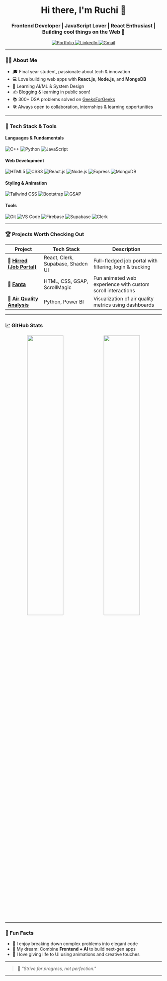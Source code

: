 <h1 align="center">Hi there, I'm Ruchi 👋</h1>
<h3 align="center">Frontend Developer | JavaScript Lover | React Enthusiast | Building cool things on the Web 🚀</h3>

<p align="center">
  <a href="https://pro-hire.vercel.app/" target="_blank">
    <img alt="Portfolio" src="https://img.shields.io/badge/Portfolio-Click_Here-ff69b4?style=for-the-badge&logo=firefox&logoColor=white" />
  </a>
  <a href="https://www.linkedin.com/in/ruchi-302a5a21b/" target="_blank">
    <img alt="LinkedIn" src="https://img.shields.io/badge/LinkedIn-Ruchi-0077B5?style=for-the-badge&logo=linkedin&logoColor=white" />
  </a>
  <a href="mailto:ruchichaudhary.work@gmail.com">
    <img alt="Gmail" src="https://img.shields.io/badge/Email-Contact_Me-D14836?style=for-the-badge&logo=gmail&logoColor=white" />
  </a>
</p>

---

### 👩‍💻 About Me

- 🎓 Final year student, passionate about tech & innovation  
- 💻 Love building web apps with **React.js**, **Node.js**, and **MongoDB**
- 🧠 Learning AI/ML & System Design
- ✍️ Blogging & learning in public soon!
- 📚 300+ DSA problems solved on [GeeksForGeeks](https://www.geeksforgeeks.org/user/ruchi2002/)
- 🛠️ Always open to collaboration, internships & learning opportunities

---

### 🔧 Tech Stack & Tools

#### Languages & Fundamentals
![C++](https://img.shields.io/badge/C++-00599C?style=flat-square&logo=cplusplus&logoColor=white)
![Python](https://img.shields.io/badge/Python-3776AB?style=flat-square&logo=python&logoColor=white)
![JavaScript](https://img.shields.io/badge/JavaScript-F7DF1E?style=flat-square&logo=javascript&logoColor=black)

#### Web Development
![HTML5](https://img.shields.io/badge/HTML5-E34F26?style=flat-square&logo=html5&logoColor=white)
![CSS3](https://img.shields.io/badge/CSS3-1572B6?style=flat-square&logo=css3&logoColor=white)
![React.js](https://img.shields.io/badge/React-20232A?style=flat-square&logo=react&logoColor=61DAFB)
![Node.js](https://img.shields.io/badge/Node.js-339933?style=flat-square&logo=nodedotjs&logoColor=white)
![Express](https://img.shields.io/badge/Express.js-000000?style=flat-square&logo=express&logoColor=white)
![MongoDB](https://img.shields.io/badge/MongoDB-4EA94B?style=flat-square&logo=mongodb&logoColor=white)

#### Styling & Animation
![Tailwind CSS](https://img.shields.io/badge/Tailwind_CSS-38B2AC?style=flat-square&logo=tailwind-css&logoColor=white)
![Bootstrap](https://img.shields.io/badge/Bootstrap-563D7C?style=flat-square&logo=bootstrap&logoColor=white)
![GSAP](https://img.shields.io/badge/GSAP-88CE02?style=flat-square&logo=greensock&logoColor=white)

#### Tools
![Git](https://img.shields.io/badge/Git-F05032?style=flat-square&logo=git&logoColor=white)
![VS Code](https://img.shields.io/badge/VSCode-007ACC?style=flat-square&logo=visual-studio-code&logoColor=white)
![Firebase](https://img.shields.io/badge/Firebase-FFCA28?style=flat-square&logo=firebase&logoColor=black)
![Supabase](https://img.shields.io/badge/Supabase-3ECF8E?style=flat-square&logo=supabase&logoColor=white)
![Clerk](https://img.shields.io/badge/Clerk-3E2B8F?style=flat-square&logo=clerk&logoColor=white)

---

### 🏆 Projects Worth Checking Out

| Project | Tech Stack | Description |
|--------|------------|-------------|
| 🔗 [**Hirred (Job Portal)**](https://pro-hire.vercel.app/) | React, Clerk, Supabase, Shadcn UI | Full-fledged job portal with filtering, login & tracking |
| 🔗 [**Fanta**](https://fantaweb.netlify.app/) | HTML, CSS, GSAP, ScrollMagic | Fun animated web experience with custom scroll interactions |
| 🔗 [**Air Quality Analysis**](https://github.com/Ruchi2002/Air-Quality-Analysis) | Python, Power BI | Visualization of air quality metrics using dashboards |

---

### 📈 GitHub Stats

<p align="center">
  <img src="https://github-readme-stats.vercel.app/api?username=Ruchi2002&show_icons=true&theme=tokyonight" width="48%" />
  <img src="https://github-readme-streak-stats.herokuapp.com/?user=Ruchi2002&theme=tokyonight" width="48%" />
</p>

---

### 🧩 Fun Facts

- 🧠 I enjoy breaking down complex problems into elegant code
- 🦾 My dream: Combine **Frontend + AI** to build next-gen apps
- 🎨 I love giving life to UI using animations and creative touches

---

> 💬 *"Strive for progress, not perfection."*

---

